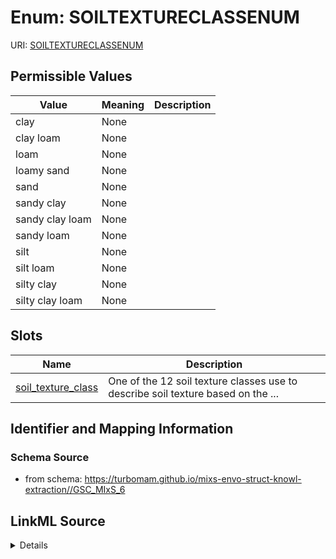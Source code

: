 # Enum: SOILTEXTURECLASSENUM



URI: [SOILTEXTURECLASSENUM](SOILTEXTURECLASSENUM)

## Permissible Values

| Value | Meaning | Description |
| --- | --- | --- |
| clay | None |  |
| clay loam | None |  |
| loam | None |  |
| loamy sand | None |  |
| sand | None |  |
| sandy clay | None |  |
| sandy clay loam | None |  |
| sandy loam | None |  |
| silt | None |  |
| silt loam | None |  |
| silty clay | None |  |
| silty clay loam | None |  |




## Slots

| Name | Description |
| ---  | --- |
| [soil_texture_class](soil_texture_class.md) | One of the 12 soil texture classes use to describe soil texture based on the ... |






## Identifier and Mapping Information







### Schema Source


* from schema: https://turbomam.github.io/mixs-envo-struct-knowl-extraction//GSC_MIxS_6




## LinkML Source

<details>
```yaml
name: SOIL_TEXTURE_CLASS_ENUM
from_schema: https://turbomam.github.io/mixs-envo-struct-knowl-extraction//GSC_MIxS_6
rank: 1000
permissible_values:
  clay:
    text: clay
  clay loam:
    text: clay loam
  loam:
    text: loam
  loamy sand:
    text: loamy sand
  sand:
    text: sand
  sandy clay:
    text: sandy clay
  sandy clay loam:
    text: sandy clay loam
  sandy loam:
    text: sandy loam
  silt:
    text: silt
  silt loam:
    text: silt loam
  silty clay:
    text: silty clay
  silty clay loam:
    text: silty clay loam

```
</details>
